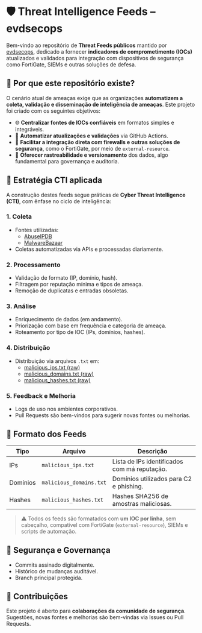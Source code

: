 
# 🛡️ Threat Intelligence Feeds – evdsecops

Bem-vindo ao repositório de **Threat Feeds públicos** mantido por [evdsecops](https://github.com/evdsecops), dedicado a fornecer **indicadores de comprometimento (IOCs)** atualizados e validados para integração com dispositivos de segurança como FortiGate, SIEMs e outras soluções de defesa.

## 🚀 Por que este repositório existe?

O cenário atual de ameaças exige que as organizações **automatizem a coleta, validação e disseminação de inteligência de ameaças**. Este projeto foi criado com os seguintes objetivos:

- 🌐 **Centralizar fontes de IOCs confiáveis** em formatos simples e integráveis.
- 🔄 **Automatizar atualizações e validações** via GitHub Actions.
- 📡 **Facilitar a integração direta com firewalls e outras soluções de segurança**, como o FortiGate, por meio de `external-resource`.
- 🔎 **Oferecer rastreabilidade e versionamento** dos dados, algo fundamental para governança e auditoria.

## 🧠 Estratégia CTI aplicada

A construção destes feeds segue práticas de **Cyber Threat Intelligence (CTI)**, com ênfase no ciclo de inteligência:

### 1. **Coleta**
- Fontes utilizadas:
  - [AbuseIPDB](https://abuseipdb.com)
  - [MalwareBazaar](https://bazaar.abuse.ch)
- Coletas automatizadas via APIs e processadas diariamente.

### 2. **Processamento**
- Validação de formato (IP, domínio, hash).
- Filtragem por reputação mínima e tipos de ameaça.
- Remoção de duplicatas e entradas obsoletas.

### 3. **Análise**
- Enriquecimento de dados (em andamento).
- Priorização com base em frequência e categoria de ameaça.
- Roteamento por tipo de IOC (IPs, domínios, hashes).

### 4. **Distribuição**
- Distribuição via arquivos `.txt` em:
  - [malicious_ips.txt (raw)](https://raw.githubusercontent.com/evdsecops/feeds/main/malicious_ips.txt)
  - [malicious_domains.txt (raw)](https://raw.githubusercontent.com/evdsecops/feeds/main/malicious_domains.txt)
  - [malicious_hashes.txt (raw)](https://raw.githubusercontent.com/evdsecops/feeds/main/malicious_hashes.txt)

### 5. **Feedback e Melhoria**
- Logs de uso nos ambientes corporativos.
- Pull Requests são bem-vindos para sugerir novas fontes ou melhorias.

## 📂 Formato dos Feeds

| Tipo       | Arquivo                      | Descrição                              |
|------------|------------------------------|----------------------------------------|
| IPs        | `malicious_ips.txt`          | Lista de IPs identificados com má reputação. |
| Domínios   | `malicious_domains.txt`      | Domínios utilizados para C2 e phishing. |
| Hashes     | `malicious_hashes.txt`       | Hashes SHA256 de amostras maliciosas.  |

> ⚠️ Todos os feeds são formatados com **um IOC por linha**, sem cabeçalho, compatível com FortiGate (`external-resource`), SIEMs e scripts de automação.

## 🔐 Segurança e Governança

- Commits assinado digitalmente.
- Histórico de mudanças auditável.
- Branch principal protegida.

## 🤝 Contribuições

Este projeto é aberto para **colaborações da comunidade de segurança**. Sugestões, novas fontes e melhorias são bem-vindas via Issues ou Pull Requests.
